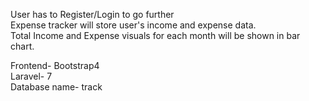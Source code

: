 User has to Register/Login to go further<br/>
Expense tracker will store user's income and expense data.<br/>
Total Income and Expense visuals for each month will be shown in bar chart.<br/>

Frontend- Bootstrap4<br/>
Laravel- 7<br/>
Database name- track<br/>
